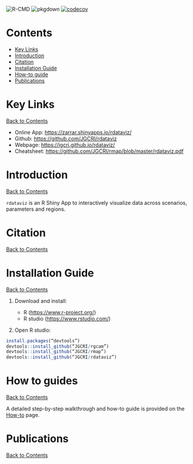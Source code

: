 <!-- badges: start -->
![R-CMD](https://github.com/JGCRI/rdataviz/workflows/R-CMD/badge.svg)
![pkgdown](https://github.com/JGCRI/rdataviz/workflows/pkgdown/badge.svg)
[![codecov](https://codecov.io/gh/JGCRI/rdataviz/branch/dev/graph/badge.svg?token=NDE0ZK7OHN)](https://codecov.io/gh/JGCRI/rdataviz)
<!-- badges: end -->

<!-- ------------------------>
<!-- ------------------------>
# <a name="Contents"></a>Contents
<!-- ------------------------>
<!-- ------------------------>

- [Key Links](#KeyLinks)
- [Introduction](#Introduction)
- [Citation](#Citation)
- [Installation Guide](#InstallGuide)
- [How-to guide](#howto) 
- [Publications](#Publications)

<!-- ------------------------>
<!-- ------------------------>
# <a name="KeyLinks"></a>Key Links
<!-- ------------------------>
<!-- ------------------------>

[Back to Contents](#Contents)

- Online App:  https://zarrar.shinyapps.io/rdataviz/
- Github: https://github.com/JGCRI/rdataviz
- Webpage: https://jgcri.github.io/rdataviz/
- Cheatsheet: https://github.com/JGCRI/rmap/blob/master/rdataviz.pdf
  
<!-- ------------------------>
<!-- ------------------------>
# <a name="Introduction"></a>Introduction
<!-- ------------------------>
<!-- ------------------------>

[Back to Contents](#Contents)

`rdataviz` is an R Shiny App to interactively visualize data across scenarios, parameters and regions.


<!-- ------------------------>
<!-- ------------------------>
# <a name="Citation"></a>Citation
<!-- ------------------------>
<!-- ------------------------>

[Back to Contents](#Contents)


<!-- ------------------------>
<!-- ------------------------>
# <a name="InstallGuide"></a>Installation Guide
<!-- ------------------------>
<!-- ------------------------>

[Back to Contents](#Contents)

1. Download and install:
    - R (https://www.r-project.org/)
    - R studio (https://www.rstudio.com/)  
    
    
2. Open R studio:

```r
install.packages(“devtools”)
devtools::install_github(“JGCRI/rgcam”)
devtools::install_github(“JGCRI/rmap”)
devtools::install_github(“JGCRI/rdataviz”)
```

<!-- ------------------------>
<!-- ------------------------>
# <a name="keyfunctions"></a> How to guides
<!-- ------------------------>
<!-- ------------------------>

[Back to Contents](#Contents)

A detailed step-by-step walkthrough and how-to guide is provided on the [How-to](https://jgcri.github.io/rdataviz/articles/vignette_rdataviz.html) page. 


<!-- ------------------------>
<!-- ------------------------>
# <a name="Publications"></a>Publications
<!-- ------------------------>
<!-- ------------------------>

[Back to Contents](#Contents)


  
